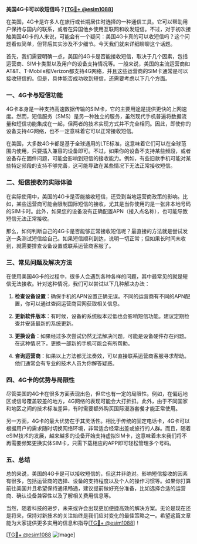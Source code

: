 **美国4G卡可以收短信吗？[[TG💪+ @esim1088](https://t.me/s/esim1088)]**

在美国，4G卡是许多人在旅行或长期居住时选择的一种通信工具。它可以帮助用户保持与国内的联系，或者在异国他乡使用互联网和收发短信。不过，对于初次接触美国4G卡的人来说，可能会有一个疑问：美国4G卡真的可以收短信吗？这个问题看似简单，但背后其实涉及不少细节。今天我们就来详细聊聊这个话题。

首先，我们需要明确一点，美国的4G卡是否能接收短信，取决于几个因素，包括运营商、SIM卡类型以及用户的设备支持情况等。一般来说，美国的主流运营商如AT&T、T-Mobile和Verizon都支持4G网络，并且这些运营商的SIM卡通常是可以接收短信的。但是，具体能否成功收到短信，还需要考虑以下几个方面。

### 一、4G卡与短信功能

4G卡本身是一种支持高速数据传输的SIM卡，它的主要用途是提供更快的上网速度。然而，短信服务（SMS）是另一种独立的服务，虽然现代手机普遍将数据流量和短信功能集成在一起，但两者的技术实现方式并不完全相同。因此，即使你的设备支持4G网络，也不一定意味着它可以正常接收短信。

在美国，大多数4G卡都是基于全球通用的LTE标准，这意味着它们可以在全球范围内使用，只要插入兼容的设备即可。不过，如果你的设备不支持某些频段，或者设备存在固件问题，可能会影响到短信的接收能力。例如，有些旧款手机可能对某些特定频段的支持不够完善，这可能导致在某些情况下无法正常接收短信。

### 二、短信接收的实际体验

在实际使用中，美国的4G卡是否能接收短信，还受到当地运营商政策的影响。比如，某些运营商可能会限制国际短信的接收，尤其是当你使用的是一张非本地号码的SIM卡时。此外，如果您的设备没有正确配置APN（接入点名称），也可能导致短信无法正常接收。

那么，如何判断自己的4G卡是否能够正常接收短信呢？最直接的方法就是尝试发送一条测试短信给自己。如果短信顺利到达，说明一切正常；但如果长时间未收到，就需要排查设备设置或联系运营商客服了。

### 三、常见问题及解决方法

在使用美国4G卡的过程中，很多人会遇到各种各样的问题，其中最常见的就是短信无法接收。针对这种情况，我们可以尝试以下几种解决办法：

1. **检查设备设置**：确保手机的APN设置正确无误。不同的运营商有不同的APN配置，你可以通过查阅运营商官网获取相关信息。
   
2. **更新软件版本**：有时候，设备的系统版本过低也会影响短信功能。建议定期检查并安装最新的系统更新。

3. **更换设备**：如果经过多次尝试仍然无法解决问题，可能是设备硬件存在问题。在这种情况下，更换一部新的手机可能会有所帮助。

4. **咨询运营商**：如果以上方法都无法奏效，可以直接联系运营商客服寻求帮助。他们通常会有专业的技术人员为你解答疑惑。

### 四、4G卡的优势与局限性

尽管美国的4G卡在很多方面表现出色，但它也有一定的局限性。例如，在偏远地区或信号覆盖较差的地方，4G网络的表现可能会大打折扣。此外，由于不同国家和地区之间的技术标准差异，有时需要额外购买国际漫游套餐才能正常使用。

另一方面，4G卡的最大优势在于其灵活性。相比于传统的固定电话卡，4G卡可以根据用户的需求随时切换网络环境，非常适合经常出差或旅行的人群。而且，随着eSIM技术的发展，越来越多的设备开始支持虚拟SIM卡，这意味着未来我们将不再需要频繁更换实体SIM卡，只需下载相应的APP即可轻松管理多个号码。

### 五、总结

总的来说，美国的4G卡是可以接收短信的，但这并非绝对。影响短信接收的因素有很多，包括运营商的选择、设备的支持程度以及个人的操作习惯等。如果你打算前往美国并且希望保持通讯畅通，建议提前做好充分准备，比如选择合适的运营商、确认设备兼容性以及了解相关费用信息等。

当然，随着科技的进步，未来或许会出现更加便捷高效的解决方案。无论是现在还是将来，保持对新技术的关注始终是我们应对变化的最佳策略之一。希望这篇文章能为大家提供更多实用的信息和指导[[TG💪+ @esim1088](https://t.me/s/esim1088)]！

[[TG💪+ @esim1088](https://t.me/s/esim1088) ![Image](https://i.postimg.cc/4NQfJmqS/Snipaste-2025-05-13-00-14-12.png)]